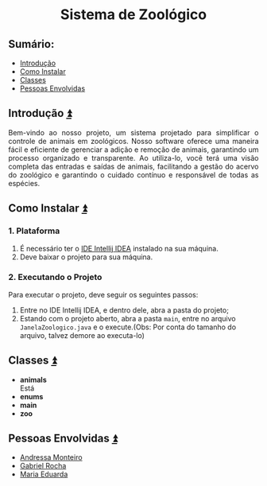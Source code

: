 <h1 align="center">Sistema de Zoológico</h1>

## **Sumário:**<a name="sumario"></a>
- <a href="#1">Introdução</a>
- <a href="#2">Como Instalar</a>
- <a href="#3">Classes</a>
- <a href="#4">Pessoas Envolvidas</a>

## Introdução <a name="1"></a><a href="#sumario">:arrow_double_up:</a>
<p align="justify">
Bem-vindo ao nosso projeto, um sistema projetado para simplificar o controle de animais em zoológicos. Nosso software oferece uma maneira fácil e eficiente de gerenciar a adição e remoção de animais, garantindo um processo organizado e transparente. Ao utiliza-lo, você terá uma visão completa das entradas e saídas de animais, facilitando a gestão do acervo do zoológico e garantindo o cuidado contínuo e responsável de todas as espécies.
</p>

## Como Instalar <a name="2"></a><a href="#sumario">:arrow_double_up:</a>
### 1. Plataforma
1. É necessário ter o [IDE Intellij IDEA](https://www.jetbrains.com/idea/) instalado na sua máquina.
2. Deve baixar o projeto para sua máquina.

### 2. Executando o Projeto
Para executar o projeto, deve seguir os seguintes passos:
1. Entre no IDE Intellij IDEA, e dentro dele, abra a pasta do projeto;
2. Estando com o projeto aberto, abra a pasta `main`, entre no arquivo `JanelaZoologico.java` e o execute.(Obs: Por conta do tamanho do arquivo, talvez demore ao executa-lo) 

## Classes <a name="3"></a><a href="#sumario">:arrow_double_up:</a>
- **animals**\
Está 
- **enums**
- **main**
- **zoo**

## Pessoas Envolvidas <a name="4"></a><a href="#sumario">:arrow_double_up:</a>
- [Andressa Monteiro](https://github.com/AndressaUwU) 
- [Gabriel Rocha](https://github.com/CSeisOssos)
- [Maria Eduarda](https://github.com/)
